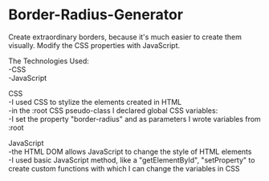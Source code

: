 # Border-Radius-Generator
Create extraordinary borders, because it's much easier to create them visually. Modify the CSS properties with JavaScript.

The Technologies Used:<br>
-CSS<br>
-JavaScript  <br>  

CSS<br>
-I used CSS to stylize the elements created in HTML <br>
-in the :root CSS pseudo-class I declared global CSS variables:<br>
-I set the property "border-radius" and as parameters I wrote variables from :root<br>
 
JavaScript<br>
-the HTML DOM allows JavaScript to change the style of HTML elements<br>
-I used basic JavaScript method, like a "getElementById", "setProperty" to create custom functions with which I can change the variables in CSS
  

